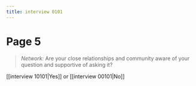```yaml
---
title: interview 0101
---
```

# Page 5
> *Network:* Are your close relationships and community aware of your question and supportive of asking it?

[[interview 10101|Yes]] or [[interview 00101|No]] 